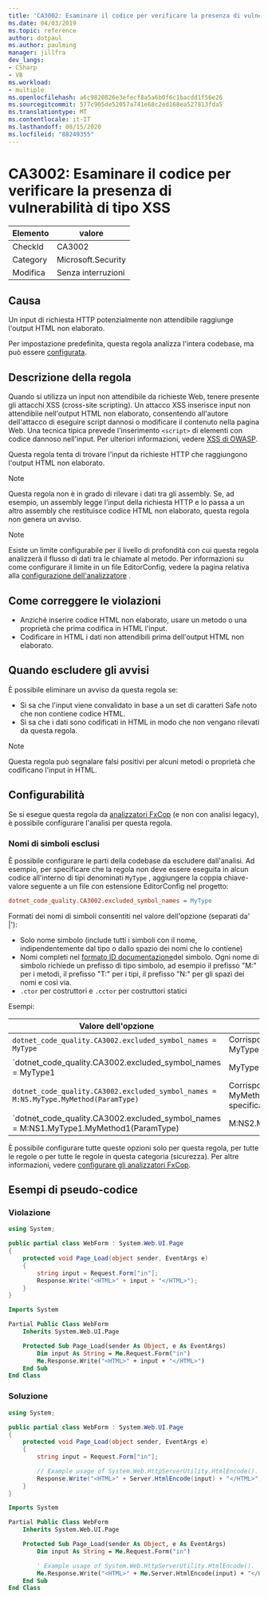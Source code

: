 ```yaml
---
title: 'CA3002: Esaminare il codice per verificare la presenza di vulnerabilità di tipo XSS'
ms.date: 04/03/2019
ms.topic: reference
author: dotpaul
ms.author: paulming
manager: jillfra
dev_langs:
- CSharp
- VB
ms.workload:
- multiple
ms.openlocfilehash: a6c9820826e3efecf8a5a6b0f6c1bacdd1f56e26
ms.sourcegitcommit: 577c905de52057a741e68c2ed168ea527813fda5
ms.translationtype: MT
ms.contentlocale: it-IT
ms.lasthandoff: 08/15/2020
ms.locfileid: "88249355"
---
```

# <a name="ca3002-review-code-for-xss-vulnerabilities"></a>CA3002: Esaminare il codice per verificare la presenza di vulnerabilità di tipo XSS

|Elemento|valore|
|-|-|
|CheckId|CA3002|
|Category|Microsoft.Security|
|Modifica|Senza interruzioni|

## <a name="cause"></a>Causa

Un input di richiesta HTTP potenzialmente non attendibile raggiunge l'output HTML non elaborato.

Per impostazione predefinita, questa regola analizza l'intera codebase, ma può essere [configurata](#configurability).

## <a name="rule-description"></a>Descrizione della regola

Quando si utilizza un input non attendibile da richieste Web, tenere presente gli attacchi XSS (cross-site scripting). Un attacco XSS inserisce input non attendibile nell'output HTML non elaborato, consentendo all'autore dell'attacco di eseguire script dannosi o modificare il contenuto nella pagina Web. Una tecnica tipica prevede l'inserimento `<script>` di elementi con codice dannoso nell'input. Per ulteriori informazioni, vedere [XSS di OWASP](https://www.owasp.org/index.php/Cross-site_Scripting_(XSS)).

Questa regola tenta di trovare l'input da richieste HTTP che raggiungono l'output HTML non elaborato.

> [!NOTE]
> Questa regola non è in grado di rilevare i dati tra gli assembly. Se, ad esempio, un assembly legge l'input della richiesta HTTP e lo passa a un altro assembly che restituisce codice HTML non elaborato, questa regola non genera un avviso.

> [!NOTE]
> Esiste un limite configurabile per il livello di profondità con cui questa regola analizzerà il flusso di dati tra le chiamate al metodo. Per informazioni su come configurare il limite in un file EditorConfig, vedere la pagina relativa alla [configurazione dell'analizzatore](https://github.com/dotnet/roslyn-analyzers/blob/master/docs/Analyzer%20Configuration.md#dataflow-analysis) .

## <a name="how-to-fix-violations"></a>Come correggere le violazioni

- Anziché inserire codice HTML non elaborato, usare un metodo o una proprietà che prima codifica in HTML l'input.
- Codificare in HTML i dati non attendibili prima dell'output HTML non elaborato.

## <a name="when-to-suppress-warnings"></a>Quando escludere gli avvisi

È possibile eliminare un avviso da questa regola se:
- Si sa che l'input viene convalidato in base a un set di caratteri Safe noto che non contiene codice HTML.
- Si sa che i dati sono codificati in HTML in modo che non vengano rilevati da questa regola.

> [!NOTE]
> Questa regola può segnalare falsi positivi per alcuni metodi o proprietà che codificano l'input in HTML.

## <a name="configurability"></a>Configurabilità

Se si esegue questa regola da [analizzatori FxCop](install-fxcop-analyzers.md) (e non con analisi legacy), è possibile configurare l'analisi per questa regola.

### <a name="excluded-symbol-names"></a>Nomi di simboli esclusi

È possibile configurare le parti della codebase da escludere dall'analisi. Ad esempio, per specificare che la regola non deve essere eseguita in alcun codice all'interno di tipi denominati `MyType` , aggiungere la coppia chiave-valore seguente a un file con estensione EditorConfig nel progetto:

```ini
dotnet_code_quality.CA3002.excluded_symbol_names = MyType
```

Formati dei nomi di simboli consentiti nel valore dell'opzione (separati da' |'):
- Solo nome simbolo (include tutti i simboli con il nome, indipendentemente dal tipo o dallo spazio dei nomi che lo contiene)
- Nomi completi nel [formato ID documentazione](https://github.com/dotnet/csharplang/blob/master/spec/documentation-comments.md#id-string-format)del simbolo. Ogni nome di simbolo richiede un prefisso di tipo simbolo, ad esempio il prefisso "M:" per i metodi, il prefisso "T:" per i tipi, il prefisso "N:" per gli spazi dei nomi e così via.
- `.ctor` per costruttori e `.cctor` per costruttori statici

Esempi:

| Valore dell'opzione | Riepilogo |
| --- | --- |
|`dotnet_code_quality.CA3002.excluded_symbol_names = MyType` | Corrisponde a tutti i simboli denominati ' MyType ' nella compilazione
|`dotnet_code_quality.CA3002.excluded_symbol_names = MyType1|MyType2` | Corrisponde a tutti i simboli denominati ' MyType1' o ' MyType2' nella compilazione
|`dotnet_code_quality.CA3002.excluded_symbol_names = M:NS.MyType.MyMethod(ParamType)` | Corrisponde al metodo specifico ' MyMethod ' con la firma completa specificata
|`dotnet_code_quality.CA3002.excluded_symbol_names = M:NS1.MyType1.MyMethod1(ParamType)|M:NS2.MyType2.MyMethod2(ParamType)` | Corrisponde ai metodi specifici ' MyMethod1' è MyMethod2' con la rispettiva firma completa

È possibile configurare tutte queste opzioni solo per questa regola, per tutte le regole o per tutte le regole in questa categoria (sicurezza). Per altre informazioni, vedere [configurare gli analizzatori FxCop](configure-fxcop-analyzers.md).

## <a name="pseudo-code-examples"></a>Esempi di pseudo-codice

### <a name="violation"></a>Violazione

```csharp
using System;

public partial class WebForm : System.Web.UI.Page
{
    protected void Page_Load(object sender, EventArgs e)
    {
        string input = Request.Form["in"];
        Response.Write("<HTML>" + input + "</HTML>");
    }
}
```

```vb
Imports System

Partial Public Class WebForm
    Inherits System.Web.UI.Page

    Protected Sub Page_Load(sender As Object, e As EventArgs)
        Dim input As String = Me.Request.Form("in")
        Me.Response.Write("<HTML>" + input + "</HTML>")
    End Sub
End Class
```

### <a name="solution"></a>Soluzione

```csharp
using System;

public partial class WebForm : System.Web.UI.Page
{
    protected void Page_Load(object sender, EventArgs e)
    {
        string input = Request.Form["in"];

        // Example usage of System.Web.HttpServerUtility.HtmlEncode().
        Response.Write("<HTML>" + Server.HtmlEncode(input) + "</HTML>");
    }
}
```

```vb
Imports System

Partial Public Class WebForm
    Inherits System.Web.UI.Page

    Protected Sub Page_Load(sender As Object, e As EventArgs)
        Dim input As String = Me.Request.Form("in")

        ' Example usage of System.Web.HttpServerUtility.HtmlEncode().
        Me.Response.Write("<HTML>" + Me.Server.HtmlEncode(input) + "</HTML>")
    End Sub
End Class
```
